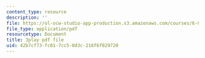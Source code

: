 ```yaml
---
content_type: resource
description: ''
file: https://ol-ocw-studio-app-production.s3.amazonaws.com/courses/6-004-computation-structures-spring-2017/42b7cf73fc017cc50d3c216f6f029720_sd-ZVAw8qB0.pdf
file_type: application/pdf
resourcetype: Document
title: 3play pdf file
uid: 42b7cf73-fc01-7cc5-0d3c-216f6f029720
---
```

